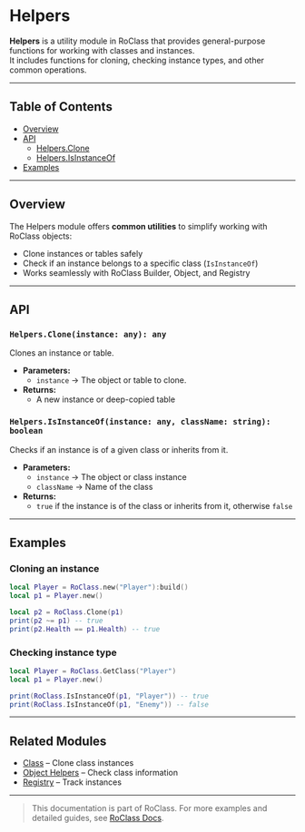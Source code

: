 # Helpers

**Helpers** is a utility module in RoClass that provides general-purpose functions for working with classes and instances.  
It includes functions for cloning, checking instance types, and other common operations.

---

## Table of Contents

- [Overview](#overview)
- [API](#api)
  - [Helpers.Clone](#helpersclone)
  - [Helpers.IsInstanceOf](#helpersisinstanceof)
- [Examples](#examples)

---

## Overview

The Helpers module offers **common utilities** to simplify working with RoClass objects:

- Clone instances or tables safely  
- Check if an instance belongs to a specific class (`IsInstanceOf`)  
- Works seamlessly with RoClass Builder, Object, and Registry

---

## API

### `Helpers.Clone(instance: any): any`
Clones an instance or table.  
- **Parameters:**
  - `instance` → The object or table to clone.
- **Returns:**  
  - A new instance or deep-copied table

### `Helpers.IsInstanceOf(instance: any, className: string): boolean`
Checks if an instance is of a given class or inherits from it.  
- **Parameters:**
  - `instance` → The object or class instance
  - `className` → Name of the class
- **Returns:**  
  - `true` if the instance is of the class or inherits from it, otherwise `false`

---

## Examples

### Cloning an instance

```lua
local Player = RoClass.new("Player"):build()
local p1 = Player.new()

local p2 = RoClass.Clone(p1)
print(p2 ~= p1) -- true
print(p2.Health == p1.Health) -- true
```

### Checking instance type

```lua
local Player = RoClass.GetClass("Player")
local p1 = Player.new()

print(RoClass.IsInstanceOf(p1, "Player")) -- true
print(RoClass.IsInstanceOf(p1, "Enemy")) -- false
```

---

## Related Modules

* [Class](classes.md) – Clone class instances
* [Object Helpers](object.md) – Check class information
* [Registry](registry.md) – Track instances

---

> This documentation is part of RoClass.
> For more examples and detailed guides, see [RoClass Docs](index.md).
